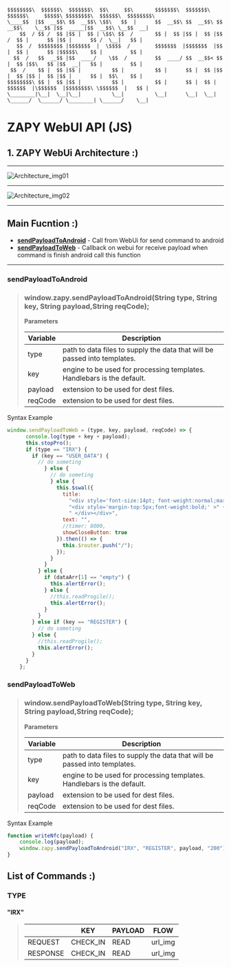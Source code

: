 ```
$$$$$$$$\  $$$$$$\  $$$$$$$\  $$\     $$\       $$$$$$$\  $$$$$$$\   $$$$$$\     $$$$$\ $$$$$$$$\  $$$$$$\  $$$$$$$$\ 
\____$$  |$$  __$$\ $$  __$$\ \$$\   $$  |      $$  __$$\ $$  __$$\ $$  __$$\    \__$$ |$$  _____|$$  __$$\ \__$$  __|
    $$  / $$ /  $$ |$$ |  $$ | \$$\ $$  /       $$ |  $$ |$$ |  $$ |$$ /  $$ |      $$ |$$ |      $$ /  \__|   $$ |   
   $$  /  $$$$$$$$ |$$$$$$$  |  \$$$$  /        $$$$$$$  |$$$$$$$  |$$ |  $$ |      $$ |$$$$$\    $$ |         $$ |   
  $$  /   $$  __$$ |$$  ____/    \$$  /         $$  ____/ $$  __$$< $$ |  $$ |$$\   $$ |$$  __|   $$ |         $$ |   
 $$  /    $$ |  $$ |$$ |          $$ |          $$ |      $$ |  $$ |$$ |  $$ |$$ |  $$ |$$ |      $$ |  $$\    $$ |   
$$$$$$$$\ $$ |  $$ |$$ |          $$ |          $$ |      $$ |  $$ | $$$$$$  |\$$$$$$  |$$$$$$$$\ \$$$$$$  |   $$ |   
\________|\__|  \__|\__|          \__|          \__|      \__|  \__| \______/  \______/ \________| \______/    \__|   
```


# ZAPY WebUI API (JS)

## 1. ZAPY WebUi Architecture :)

---

![Architecture_img01](https://s3-ap-southeast-1.amazonaws.com/resource.zapy.io/ZAP+client+Arc.png
"Android_and_Webui_Architecture_img01")

---

![Architecture_img02](https://s3-ap-southeast-1.amazonaws.com/resource.zapy.io/ZAP+client+Arc2.png
"Webui_Architecture_img02")

---

## Main Fucntion :)

- __[sendPayloadToAndroid](#sendPayloadToAndroid)__ - Call from WebUi for send command to android
- __[sendPayloadToWeb](#sendPayloadToWeb)__ - Callback on webui for receive payload when command is finish android call this function

---

### sendPayloadToAndroid

> ### window.zapy.sendPayloadToAndroid(String type, String key, String payload,String reqCode);
>
> **Parameters**
>
>| Variable | Description |
>| ------ | ----------- |
>| type   | path to data files to supply the data that will be passed into templates. |
>| key | engine to be used for processing templates. Handlebars is the default. |
>| payload    | extension to be used for dest files. |
>| reqCode    | extension to be used for dest files. |
Syntax Example

``` js
window.sendPayloadToWeb = (type, key, payload, reqCode) => {
      console.log(type + key + payload);
      this.stopPro();
      if (type == "IRX") {
        if (key == "USER_DATA") {
          // do someting
            } else {
              // do someting
              } else {
                this.$swal({
                  title:
                    "<div style='font-size:14pt; font-weight:normal;margin-top:10px;'  >Please try the other areas to complete all 400 points and receive your gift" +
                    "<div style='margin-top:5px;font-weight:bold;' >" +
                    " </div></div>",
                  text: "",
                  //timer: 8000,
                  showCloseButton: true
                }).then(() => {
                  this.$router.push("/");
                });
              }
            }
          } else {
            if (dataArr[1] == "empty") {
              this.alertError();
            } else {
              //this.readProgile();
              this.alertError();
            }
          }
        } else if (key == "REGISTER") {
          // do someting
        } else {
          //this.readProgile();
          this.alertError();
        }
      }
    };
```

### sendPayloadToWeb

> ### window.sendPayloadToWeb(String type, String key, String payload,String reqCode);
>
> **Parameters**
>
>| Variable | Description |
>| ------ | ----------- |
>| type   | path to data files to supply the data that will be passed into templates. |
>| key | engine to be used for processing templates. Handlebars is the default. |
>| payload    | extension to be used for dest files. |
>| reqCode    | extension to be used for dest files. |
Syntax Example

```js
function writeNfc(payload) {
    console.log(payload);
    window.zapy.sendPayloadToAndroid("IRX", "REGISTER", payload, "200"); // window.zapy.sendPayloadToAndroid("IRX", "CHECK_OUT", "")
}
```

## List of Commands :)

### TYPE

#### "IRX"

>|          | KEY      | PAYLOAD | FLOW    |
>|----------|----------|---------|---------|
>| REQUEST  | CHECK_IN | READ    | url_img |
>| RESPONSE | CHECK_IN | READ    | url_img |
